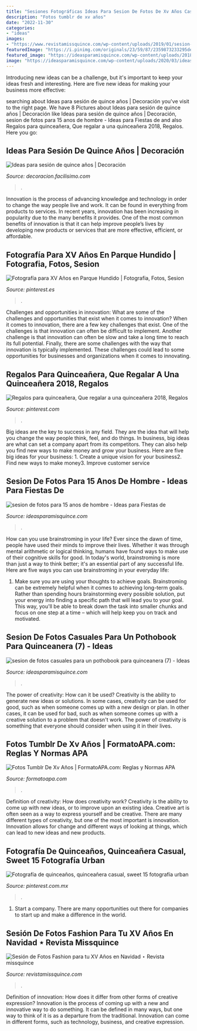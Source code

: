 ```yaml
---
title: "Sesiones Fotográficas Ideas Para Sesion De Fotos De Xv Años Casual - Regalos Para Quinceañera, Que Regalar A Una Quinceañera 2018, Regalos"
description: "Fotos tumblr de xv años"
date: "2022-11-30"
categories:
- "ideas"
images:
- "https://www.revistamissquince.com/wp-content/uploads/2019/01/sesion-de-fotos-fashio-para-tu-xvanos-en-navidad-10.jpg"
featuredImage: "https://i.pinimg.com/originals/23/59/87/2359873233295dee91460405c0ab0c5f.jpg"
featured_image: "https://ideasparamisquince.com/wp-content/uploads/2018/01/sesion-de-fotos-para-15-anos-de-hombre.jpg"
image: "https://ideasparamisquince.com/wp-content/uploads/2020/03/ideas-para-sesion-de-quince-anos-6.jpg"
---
```



Introducing new ideas can be a challenge, but it's important to keep your ideas fresh and interesting. Here are five new ideas for making your business more effective:

	

		
searching about Ideas para sesión de quince años | Decoración you've visit to the right page. We have 8 Pictures about Ideas para sesión de quince años | Decoración like Ideas para sesión de quince años | Decoración, sesion de fotos para 15 anos de hombre - Ideas para Fiestas de and also Regalos para quinceañera, Que regalar a una quinceañera 2018, Regalos. Here you go:
		
    
## Ideas Para Sesión De Quince Años | Decoración

<img loading=lazy src="https://ideasparamisquince.com/wp-content/uploads/2020/03/ideas-para-sesion-de-quince-anos-6.jpg" onerror="this.onerror=null;this.src='https://tse3.mm.bing.net/th?id=OIP.MV3kF7db-RnpCJTM1WYZegHaHa&amp;pid=15.1';" alt="Ideas para sesión de quince años | Decoración">

_Source: decoracion.facilisimo.com_

>. 

	

Innovation is the process of advancing knowledge and technology in order to change the way people live and work. It can be found in everything from products to services. In recent years, innovation has been increasing in popularity due to the many benefits it provides. One of the most common benefits of innovation is that it can help improve people’s lives by developing new products or services that are more effective, efficient, or affordable.

    
## Fotografía Para XV Años En Parque Hundido | Fotografia, Fotos, Sesion

<img loading=lazy src="https://i.pinimg.com/originals/cb/71/0a/cb710a918e33c1b6c9c07cc42f3e6998.jpg" onerror="this.onerror=null;this.src='https://tse2.mm.bing.net/th?id=OIP.e3dX4_idScMfiTIgKLvRlgHaE8&amp;pid=15.1';" alt="Fotografía para XV Años en Parque Hundido | Fotografia, Fotos, Sesion">

_Source: pinterest.es_

>. 

	

Challenges and opportunities in innovation: What are some of the challenges and opportunities that exist when it comes to innovation?
When it comes to innovation, there are a few key challenges that exist. One of the challenges is that innovation can often be difficult to implement. Another challenge is that innovation can often be slow and take a long time to reach its full potential. Finally, there are some challenges with the way that innovation is typically implemented. These challenges could lead to some opportunities for businesses and organizations when it comes to innovating.

    
## Regalos Para Quinceañera, Que Regalar A Una Quinceañera 2018, Regalos

<img loading=lazy src="https://i.pinimg.com/originals/47/34/a1/4734a1194598bddf825345dba7845e1c.jpg" onerror="this.onerror=null;this.src='https://tse3.mm.bing.net/th?id=OIP.tePybUf1MoiGnHacZQSKLAHaLG&amp;pid=15.1';" alt="Regalos para quinceañera, Que regalar a una quinceañera 2018, Regalos">

_Source: pinterest.com_

>. 

	

Big ideas are the key to success in any field. They are the idea that will help you change the way people think, feel, and do things. In business, big ideas are what can set a company apart from its competitors. They can also help you find new ways to make money and grow your business. Here are five big ideas for your business: 1. Create a unique vision for your business2. Find new ways to make money3. Improve customer service
    
## Sesion De Fotos Para 15 Anos De Hombre - Ideas Para Fiestas De

<img loading=lazy src="https://ideasparamisquince.com/wp-content/uploads/2018/01/sesion-de-fotos-para-15-anos-de-hombre.jpg" onerror="this.onerror=null;this.src='https://tse3.mm.bing.net/th?id=OIP.TgoaIXfpU8rPKp_YRaO6HgHaKK&amp;pid=15.1';" alt="sesion de fotos para 15 anos de hombre - Ideas para Fiestas de">

_Source: ideasparamisquince.com_

>. 

	

How can you use brainstroming in your life?
Ever since the dawn of time, people have used their minds to improve their lives. Whether it was through mental arithmetic or logical thinking, humans have found ways to make use of their cognitive skills for good. In today's world, brainstroming is more than just a way to think better; it's an essential part of any successful life. Here are five ways you can use brainstroming in your everyday life: 
1) Make sure you are using your thoughts to achieve goals. Brainstroming can be extremely helpful when it comes to achieving long-term goals. Rather than spending hours brainstorming every possible solution, put your energy into finding a specific path that will lead you to your goal. This way, you'll be able to break down the task into smaller chunks and focus on one step at a time – which will help keep you on track and motivated.

    
## Sesion De Fotos Casuales Para Un Pothobook Para Quinceanera (7) - Ideas

<img loading=lazy src="https://ideasparamisquince.com/wp-content/uploads/2018/01/sesion-de-fotos-casuales-para-un-pothobook-para-quinceanera-7.jpg" onerror="this.onerror=null;this.src='https://tse2.mm.bing.net/th?id=OIP.7zgwgUbJKd97-U8PX2y_9QHaLF&amp;pid=15.1';" alt="sesion de fotos casuales para un pothobook para quinceanera (7) - Ideas">

_Source: ideasparamisquince.com_

>. 

	

The power of creativity: How can it be used?
Creativity is the ability to generate new ideas or solutions. In some cases, creativity can be used for good, such as when someone comes up with a new design or plan. In other cases, it can be used for bad, such as when someone comes up with a creative solution to a problem that doesn't work. The power of creativity is something that everyone should consider when using it in their lives.

    
## Fotos Tumblr De Xv Años | FormatoAPA.com: Reglas Y Normas APA

<img loading=lazy src="https://i.pinimg.com/originals/23/59/87/2359873233295dee91460405c0ab0c5f.jpg" onerror="this.onerror=null;this.src='https://tse1.mm.bing.net/th?id=OIP.pUFv222s3Jy6m9Ld2YRZTQHaLD&amp;pid=15.1';" alt="Fotos Tumblr De Xv Años | FormatoAPA.com: Reglas y Normas APA">

_Source: formatoapa.com_

>. 

	

Definition of creativity: How does creativity work?
Creativity is the ability to come up with new ideas, or to improve upon an existing idea. Creative art is often seen as a way to express yourself and be creative. There are many different types of creativity, but one of the most important is innovation. Innovation allows for change and different ways of looking at things, which can lead to new ideas and new products.

    
## Fotografía De Quinceaños, Quinceañera Casual, Sweet 15 Fotografía Urban

<img loading=lazy src="https://i.pinimg.com/originals/c6/76/37/c6763792ce5f703042f17d7bacacf436.jpg" onerror="this.onerror=null;this.src='https://tse1.mm.bing.net/th?id=OIP.v8O8bq0T0oQM9F_BzMCcEwHaLH&amp;pid=15.1';" alt="Fotografía de quinceaños, quinceañera casual, sweet 15 fotografía urban">

_Source: pinterest.com.mx_

>. 

	

1. Start a company. There are many opportunities out there for companies to start up and make a difference in the world. 

    
## Sesión De Fotos Fashion Para Tu XV Años En Navidad ⋆ Revista Missquince

<img loading=lazy src="https://www.revistamissquince.com/wp-content/uploads/2019/01/sesion-de-fotos-fashio-para-tu-xvanos-en-navidad-10.jpg" onerror="this.onerror=null;this.src='https://tse2.mm.bing.net/th?id=OIP.7BLaZZFXp96yysEXW4981QHaLG&amp;pid=15.1';" alt="Sesión de Fotos Fashion para tu XV Años en Navidad ⋆ Revista missquince">

_Source: revistamissquince.com_

>. 

	

Definition of innovation: How does it differ from other forms of creative expression?
Innovation is the process of coming up with a new and innovative way to do something. It can be defined in many ways, but one way to think of it is as a departure from the traditional. Innovation can come in different forms, such as technology, business, and creative expression.

